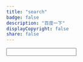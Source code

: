 ```yaml
---
title: "search"
badge: false
description: "百度一下"
displayCopyright: false
share: false
---
```


<div class="searchbar">
	<form action="https://www.baidu.com/baidu?ie=utf-8" target="blank">
		<input class="baidu" type="text" placeholder="" autocomplete="off" name="word">
	</form>
</div>


